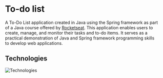 # To-do list
A To-Do List application created in Java using the Spring framework as part of a Java course offered by [Rocketseat](www.rocketseat.com.br). This application enables users to create, manage, and monitor their tasks and to-do items. It serves as a practical demonstration of Java and Spring framework programming skills to develop web applications.
## Technologies
 ![Technologies](https://skillicons.dev/icons?i=java,spring,maven)
